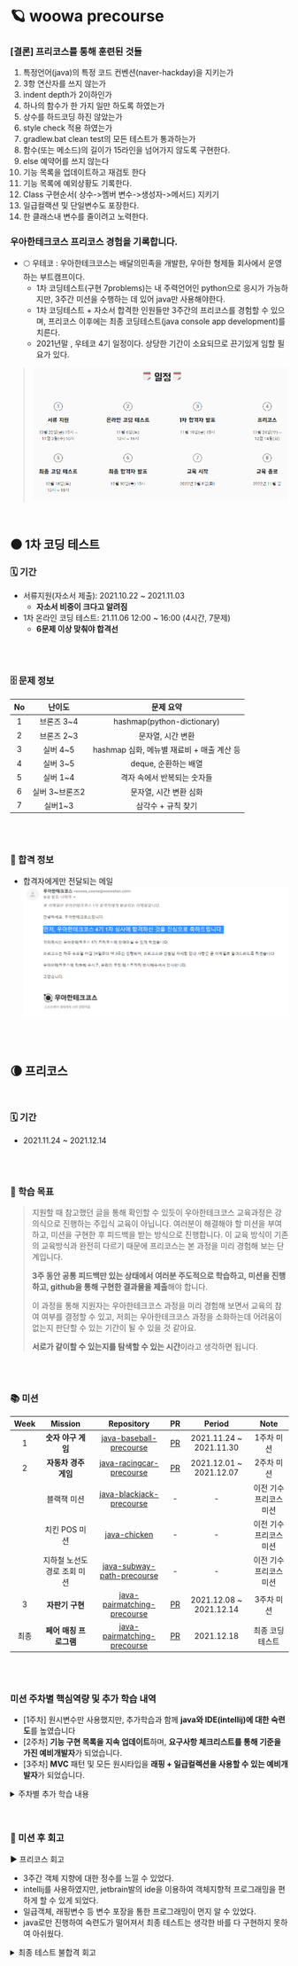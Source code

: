 # 🪐 woowa precourse
### [결론] 프리코스를 통해 훈련된 것들
1. 특정언어(java)의 특정 코드 컨벤션(naver-hackday)을 지키는가
2. 3항 연산자를 쓰지 않는가
3. indent depth가 2이하인가
4. 하나의 함수가 한 가지 일만 하도록 하였는가
5. 상수를 하드코딩 하진 않았는가
6. style check 적용 하였는가
7. gradlew.bat clean test의 모든 테스트가 통과하는가
8. 함수(또는 메소드)의 길이가 15라인을 넘어가지 않도록 구현한다.
9. else 예약어를 쓰지 않는다
10. 기능 목록을 업데이트하고 재검토 한다
12. 기능 목록에 예외상황도 기록한다.
13. Class 구현순서( 상수->멤버 변수->생성자->메서드) 지키기
14. 일급컬랙션 및 단일변수도 포장한다.
15. 한 클래스내 변수를 줄이려고 노력한다.



### **우아한테크코스 프리코스 경험을 기록합니다.**
- 🌕 우테코 : 우아한테크코스는 배달의민족을 개발한, 우아한 형제들 회사에서 운영하는 부트캠프이다.
  - 1차 코딩테스트(구현 7problems)는 내 주력언어인 python으로 응시가 가능하지만, 3주간 미션을 수행하는 데 있어 java만 사용해야한다.
  - 1차 코딩테스트 + 자소서 합격한 인원들만 3주간의 프리코스를 경험할 수 있으며,  프리코스 이후에는 최종 코딩테스트(java console app development)를 치른다.
  - 2021년말 , 우테코 4기 일정이다. 상당한 기간이 소요되므로 끈기있게 임할 필요가 있다.

>![image-20211226224431464](https://raw.githubusercontent.com/is3js/screenshots/main/image-20211226224431464.png)


<br>

## **🌑 1차 코딩 테스트**



### 🗓 기간

- 서류지원(자소서 제출): 2021.10.22 ~ 2021.11.03
  - **자소서 비중이 크다고 알려짐**
- 1차 온라인 코딩 테스트: 21.11.06  12:00 ~ 16:00 (4시간, 7문제)
  - **6문제 이상 맞춰야 합격선**

<br>
<br>

### 🗄 문제 정보

|  No  |     난이도     |                 문제 요약                  |
| :--: | :------------: | :----------------------------------------: |
|  1   |   브론즈 3~4   |         hashmap(python-dictionary)         |
|  2   |   브론즈 2~3   |             문자열, 시간 변환              |
|  3   |    실버 4~5    | hashmap 심화, 메뉴별 재료비 + 매출 계산 등 |
|  4   |    실버 3~5    |            deque, 순환하는 배열            |
|  5   |    실버 1~4    |        격자 속에서 반복되는 숫자들         |
|  6   | 실버 3~브론즈2 |           문자열, 시간 변환 심화           |
|  7   |    실버1~3     |             삼각수 + 규칙 찾기             |


<br>
<br>



### 📝 합격 정보

- 합격자에게만 전달되는 메일
  ![image-20211226230640724](https://raw.githubusercontent.com/is3js/screenshots/main/image-20211226230640724.png)


<br>
<br>


## **🌘 프리코스**

<br>

### 🗓 기간

- 2021.11.24 ~ 2021.12.14

<br>
<br>

### 🚗 학습 목표

>지원할 때 참고했던 글을 통해 확인할 수 있듯이 우아한테크코스 교육과정은 강의식으로 진행하는 주입식 교육이 아닙니다.  여러분이 해결해야 할 미션을 부여하고, 미션을 구현한 후 피드백을 받는 방식으로 진행합니다. 이 교육 방식이 기존의 교육방식과 완전히 다르기 때문에 프리코스는 본 과정을 미리 경험해 보는 단계입니다.
>
>**3주 동안 공통 피드백만 있는 상태에서 여러분 주도적으로 학습하고, 미션을 진행하고, github을 통해 구현한 결과물을 제출**해야 합니다.
>
>이 과정을 통해 지원자는 우아한테크코스 과정을 미리 경험해 보면서 교육의 참여 여부를 결정할 수 있고, 저희는 우아한테크코스 과정을 소화하는데 어려움이 없는지 판단할 수 있는 기간이 될 수 있을 것 같아요.
>
>**서로가 같이할 수 있는지를 탐색할 수 있는 시간**이라고 생각하면 됩니다.


<br>
<br>

### 📚 미션

| Week |           Mission            |                          Repository                          |                              PR                              |         Period          |          Note           |
| :--: | :--------------------------: | :----------------------------------------------------------: | :----------------------------------------------------------: | :---------------------: | :---------------------: |
|  1   |      **숫자 야구 게임**      | [java-baseball-precourse](https://github.com/KJunseo/java-baseball-precourse) | [PR](https://github.com/woowacourse/java-baseball-precourse/pull/442) | 2021.11.24 ~ 2021.11.30 |       1주차 미션        |
|  2   |     **자동차 경주 게임**     | [java-racingcar-precourse](https://github.com/KJunseo/java-racingcar-precourse) | [PR](https://github.com/woowacourse/java-racingcar-precourse/pull/444) | 2021.12.01 ~ 2021.12.07 |       2주차 미션        |
|      |         블랙잭 미션          | [java-blackjack-precourse](https://github.com/KJunseo/java-blackjack-precourse) |                              -                               |            -            | 이전 기수 프리코스 미션 |
|      |        치킨 POS 미션         | [java-chicken](https://github.com/KJunseo/java-chicken-2019) |                              -                               |            -            | 이전 기수 프리코스 미션 |
|      | 지하철 노선도 경로 조회 미션 | [java-subway-path-precourse](https://github.com/KJunseo/java-subway-path-precourse) |                              -                               |            -            | 이전 기수 프리코스 미션 |
|  3   |       **자판기 구현**        | [java-pairmatching-precourse](https://github.com/woowacourse/java-pairmatching-precourse) | [PR](https://github.com/woowacourse/java-vendingmachine-precourse/pull/116) | 2021.12.08 ~ 2021.12.14 |       3주차 미션        |
| 최종 |    **페어 매칭 프로그램**    | [java-pairmatching-precourse](https://github.com/woowacourse/java-pairmatching-precourse) | [PR](https://github.com/woowacourse/java-pairmatching-precourse/pull/128) |       2021.12.18        |     최종 코딩테스트     |

<br>
<br>

### 미션 주차별 핵심역량 및 추가 학습 내역

- [1주차] 원시변수만 사용했지만, 추가학습과 함께 **java와 IDE(intellij)에 대한 숙련도**를 높였습니다
- [2주차] **기능 구현 목록을 지속 업데이트**하며, **요구사항 체크리스트를 통해 기준을 가진 예비개발자**가 되었습니다.
- [3주차] **MVC** 패턴 및 모든 원시타입을 **래핑 + 일급컬렉션을 사용할 수 있는 예비개발자**가 되었습니다.

<details>
    <summary>주차별 추가 학습 내용</summary>


- java [기본 문법](https://github.com/is2js/exampleStudy01) 정리 및 [레파지토리](https://github.com/is2js/exampleStudy01/tree/master/src/main/java)
- [주차별  요구사항 체크리스트 + 개발 키포인트](https://blog.chojaeseong.com/%ED%94%84%EB%A6%AC%EC%BD%94%EC%8A%A4/java/intellij/2021/12/15/%EC%9A%B0%ED%85%8C%EC%BD%94%EA%B0%80_%EB%82%98%ED%95%9C%ED%85%8C_%EC%A4%80_%EC%84%A0%EB%AC%BC.html)

- 미션 복습 및 코드 분석 [스프레트 시트](https://docs.google.com/spreadsheets/d/18rM0H9cDusFOSPckJcTkqr4rhdauMpuDIVwaGsHv3AM/edit?usp=sharing)  + [레파지토리](https://github.com/is2js/MVC_practice/tree/master/src/main/java)
- 기존 python으로 푼 백준 문제 -> [java로 풀기](https://github.com/is2js/boj_java)  +  [개념정리](https://github.com/is2js/boj_java/blob/master/concept.md)
- java로 콘솔 게시판 구현해보기 [설명](https://github.com/is2js/exampleStudy01/blob/master/board.md) 및 [레파지토리](https://github.com/is2js/exampleStudy01/tree/master/src/main/java/board)
  </details>
  
<br>
<br>

### 📝 미션 후 회고 


▶ 프리코스 회고
- 3주간 객체 지향에 대한 정수를 느낄 수 있었다.
- intellij를 사용하였지만, jetbrain발의 ide을 이용하여 객체지향적 프로그래밍을 편하게 할 수 있게 되었다.
- 일급객체, 래핑변수 등 변수 포장을 통한 프로그래밍이 먼지 알 수 있었다.
- java로만 진행하여 숙련도가 떨어져서 최종 테스트는 생각한 바를 다 구현하지 못하여 아쉬웠다.


  
<details>
    <summary>최종 테스트 불합격 회고</summary>

- 이 불합격 회고는 최종 불합격 발표이후에는 작성안할 것 같아 미리 작성해두는 불합격 회고 글입니다.
- java를 이용한 개발은 처음입니다. 3주간 미션수행과 모자란 추가학습을 해가며 고군분투하였지만, 최종 테스트 때는 전공자나 java backend 취준생들만큼 해내지 못하였습니다. 
    - 이미 예상을 하고 있었습니다. 일단 요구사항 + MVC패턴까지는 쉽게 학습하였지만, service등 프레임웤에서 나오는 분류를 적용할 자신이 없어서 일부 수준까지 학습하였습니다.
- 나름대로 쟁쟁한 경쟁자들(java를 주언어로 하는 참여자들) 대비 전략을 짠 것이 live template을 활용하는 것이었습니다.
  - 미리 프리코스 1,2,3주차 때 작성된 코드를 빠르게 적용시키는 전략이었는데, 딱히 적용이 많이 되지 않았습니다. 
  - 생각해보니 핵심 중 2곳에서 시간을 벌었습니다. 첫번째는 싱글톤 변수의 내부를 채우는 template코드 + 두번째는 파일입출력 관련인데 아래 설명하겠습니다.
- 3주간 먼저 제출한 고수 지원동기들의 코드 분석 + stream연습 + intellij 기능 적극 활용으로, 최종테스트는 절반보다 조금 더 구현한 것 같습니다. 특히 파일입출력 문제로 시작했는데, 역대 프리코스 문제에서는 파일입출력에 대한 문제가 없었기 때문에, 저처럼 처음 java로 개발하신, python 유저분들은 많이 당황하셨을 것입니다. 
  - 저는 live template 가운데 파일입출력을 미리 저장해놓았고, 30분안에 적용시킬 수 있었습니다. 
  - 시험 5일전, 공부할까말까 고민하다가 공부해두고 저장해둔 내용이었습니다. 이정도면 
  - 예상문제 적중까지 했었지만, 저는 핵심기능 중 1가지 이상을 아예 구현 못하였습니다. 그리고 테스트 코드도 2개 중 예외처리 첫번째 코드가 안돌아가서 아마 0점을 맞아 100% 탈락하지 않을까 생각하고 있습니다.
- 예상 문제가 적중했음에도 java로 구현하는 것이 익숙치 못하여 불완전 코드를 최종 제출했습니다. 
  - 이전 기수에서는 3주차 미션에서 심화된 내용이 나왔습니다. 만약, 그대로 진행되면서 3주차 미션만 잘 정리하면 가능성이 있을 것 같았습니다. 그리하여 3주차 미션을 세세하게 분리하여 코드 및 기능 구현 목록, 비지니스 로직을 완전히 분해하여 준비해둔 상태였습니다.
  - 하지만, 이번 최종 테스트에서는 완전히 다른 문제(자판기 -> 페어 매칭)가 나왔습니다. 
- 더 큰 문제가 있었습니다. 시험종료 30분전 미리 PR을 날려 제출 먼저 하려 했으나, 레포를 fork없이 그냥 clone해서 커밋하고 있었습니다.(ㅜㅡ) 
  - 시험이라 긴장해서 그런지 무지성 clone부터 해서 코드를 작성하고 있었으므로 4시간 30분동안의 commit내역이 다 날아가게 생겼습니다. 
  - 다시 fork -> clone후 30분간 열심히 첫 커밋부터 옮기는 작업을 했으나 10분 남은 시점에서 1/3정도는 생략하고 마지막 코드 위주로 제출했습니다(ㅜ) 
  - 거의 한달간 노력이 물거품 되는 순간이었습니다. 그래도 남은 10분 동안 주석제거 및 코드 정리를 하고 제출을 완료하였습니다.
- 저는 탈락할 가능성이 높습니다. 테스트코드 통과 못하면 0점이라고 명시되어있기 때문입니다. 구현도 2/3도 못한 것 같습니다. 
- 하지만 저같은 java 초보 지원자들도 많다는 이야기를 인터넷 댓글 중에 보았고 더욱이 그간 제출한 자소서와 프리코스 학습내역이 최종 평가에 포함된다는 이야기를 듣고 난 뒤에는 약간의 희망을 가졌습니다. 
  - 하나 하나 clone해서 테스트 통과 못한 코드들이 몇개나 있나 따지면 윤곽이 잡힐 것 같지만, 안좋은 쪽으로 결과가 나오면 멘탈을 부여잡을 수 없을 것 같아 그러진 않았습니다.
  - 그래서 최종발표 30일까지 그간 못했던 디아블로2, 오버워치, 고향친구 만나 술먹기, 직장인 여친 대신 집안일하기 등으로 12일을 견디고 있습니다.(최종발표 2일전ㅠ)
- 사실 12.18일은 제 생일이면서 쌍둥이동생 커플과 저녁식사자리가 예정되어있었습니다.ㅠ 또한 다음날인  12.19일에 2년전 팀워크하던 팀과의 술자리 약속이 있었습니다.
  - 악재가 겹친 테스트로  인해 멘탈붕괴되어, 당일 동생 커플과 예정되었던 아웃백 더블데이트는 약간 분위기가 쳐졌습니다.(다행히 쌍둥이 동생이랑 장난치면서 약간 회복하였습니다.ㅠ)
  - 다음날, 팀원들과의 약속은 저만 불참하게 되었습니다. 
  - 21.12.18 ~ 21.12.23 기간 동안 너무 힘들었습니다. 합격에 대한 희망을 가지면 안된다는 것은 알면서도, 혹시 자소서부터 꼼꼼하게 작성한 학습내역이 포함된다면.. 그리고 python으로 거의 다 풀어낸 1차 코테도 반영된다면.. 그래도.. 가능성 있지 않을까? 잘하는 분들은 원래 잘하니까.. 테크코스가 나를 선택해주지 않을까? 헛된 희망을 가진 체 현재 발표 3일전에.. 불합격으로 인한 2차 멘붕 직전에 회고를 작성합니다.
- 12.30일은 같은 직종을 가지는 여자친구가 휴가를 내고 같이 보드를 타러 갑니다. 운동하는 와중에는 불합격 소식을 받더라도, 계속 운동을 할 것 같았기 때문에 약간 안도가 됩니다. 인생에 몇번 안될 [올인 후 실패] 이야기를 미리 머리 속에 작성해둔 체, 수능 망친 학생이 수능성적표 발표를 기다리는 것처럼 힘든 기다림이 이어지고 있네요.
  - 그러나 종합평가가 이루어진다고 하며 + 그리고 가능성을 볼 것 같은 우테코에 실날같은 희망을 걸고 있는 저는..  30일 최종발표일까지 버티려고 디아블로2와 오버워치..를 하며 그리고.. 프리코스 정리를 하고 있습니다.  
  </details> 

